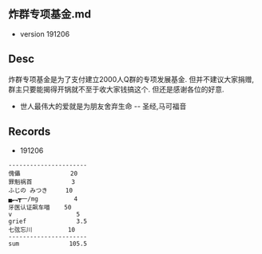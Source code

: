 炸群专项基金.md
---------------
- version 191206



Desc
----

炸群专项基金是为了支付建立2000人Q群的专项发展基金. 但并不建议大家捐赠, 群主只要能揭得开锅就不至于收大家钱搞这个. 但还是感谢各位的好意.  

- 世人最伟大的爱就是为朋友舍弃生命 -- 圣经,马可福音  



Records
-------


- 191206

```
----------------------
傀儡              20
罪魁祸首           3
ふじの みつき     10
▄︻┳一/mg          4
牙医认证飙车喵    50
v                  5
grief              3.5
七弦忘川          10
----------------------
sum              105.5
```

